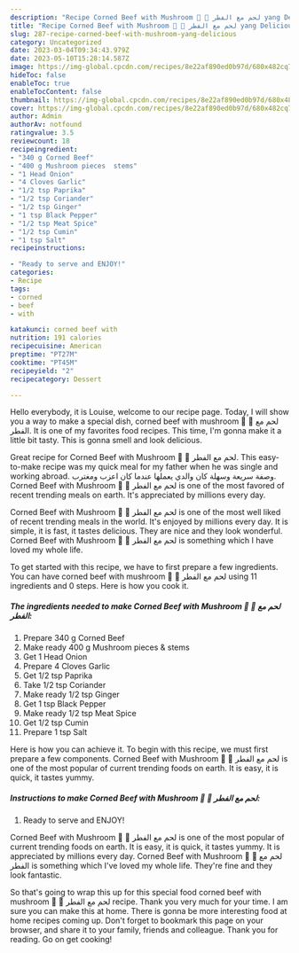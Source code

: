 ```yaml
---
description: "Recipe Corned Beef with Mushroom 🍄 🍖 لحم مع الفطر yang Delicious"
title: "Recipe Corned Beef with Mushroom 🍄 🍖 لحم مع الفطر yang Delicious"
slug: 287-recipe-corned-beef-with-mushroom-yang-delicious
category: Uncategorized
date: 2023-03-04T09:34:43.979Z
date: 2023-05-10T15:28:14.587Z
image: https://img-global.cpcdn.com/recipes/8e22af890ed0b97d/680x482cq70/corned-beef-with-mushroom-لحم-مع-الفطر-recipe-main-photo.jpg
hideToc: false
enableToc: true
enableTocContent: false
thumbnail: https://img-global.cpcdn.com/recipes/8e22af890ed0b97d/680x482cq70/corned-beef-with-mushroom-لحم-مع-الفطر-recipe-main-photo.jpg
cover: https://img-global.cpcdn.com/recipes/8e22af890ed0b97d/680x482cq70/corned-beef-with-mushroom-لحم-مع-الفطر-recipe-main-photo.jpg
author: Admin
authorAv: notfound
ratingvalue: 3.5
reviewcount: 18
recipeingredient:
- "340 g Corned Beef"
- "400 g Mushroom pieces  stems"
- "1 Head Onion"
- "4 Cloves Garlic"
- "1/2 tsp Paprika"
- "1/2 tsp Coriander"
- "1/2 tsp Ginger"
- "1 tsp Black Pepper"
- "1/2 tsp Meat Spice"
- "1/2 tsp Cumin"
- "1 tsp Salt"
recipeinstructions:

- "Ready to serve and ENJOY!"
categories:
- Recipe
tags:
- corned
- beef
- with

katakunci: corned beef with 
nutrition: 191 calories
recipecuisine: American
preptime: "PT27M"
cooktime: "PT45M"
recipeyield: "2"
recipecategory: Dessert

---
```



Hello everybody, it is Louise, welcome to our recipe page. Today, I will show you a way to make a special dish, corned beef with mushroom 🍄 🍖 لحم مع الفطر. It is one of my favorites food recipes. This time, I'm gonna make it a little bit tasty. This is gonna smell and look delicious.

Great recipe for Corned Beef with Mushroom 🍄 🍖 لحم مع الفطر. This easy-to-make recipe was my quick meal for my father when he was single and working abroad. وصفة سريعة وسهلة كان والدي يعملها عندما كان اعزب ومغترب. Corned Beef with Mushroom 🍄 🍖 لحم مع الفطر is one of the most favored of recent trending meals on earth. It&#39;s appreciated by millions every day.

Corned Beef with Mushroom 🍄 🍖 لحم مع الفطر is one of the most well liked of recent trending meals in the world. It's enjoyed by millions every day. It is simple, it is fast, it tastes delicious. They are nice and they look wonderful. Corned Beef with Mushroom 🍄 🍖 لحم مع الفطر is something which I have loved my whole life.


To get started with this recipe, we have to first prepare a few ingredients. You can have corned beef with mushroom 🍄 🍖 لحم مع الفطر using 11 ingredients and 0 steps. Here is how you cook it.

<!--inarticleads1-->

##### The ingredients needed to make Corned Beef with Mushroom 🍄 🍖 لحم مع الفطر:

1. Prepare 340 g Corned Beef
1. Make ready 400 g Mushroom pieces &amp; stems
1. Get 1 Head Onion
1. Prepare 4 Cloves Garlic
1. Get 1/2 tsp Paprika
1. Take 1/2 tsp Coriander
1. Make ready 1/2 tsp Ginger
1. Get 1 tsp Black Pepper
1. Make ready 1/2 tsp Meat Spice
1. Get 1/2 tsp Cumin
1. Prepare 1 tsp Salt


Here is how you can achieve it. To begin with this recipe, we must first prepare a few components. Corned Beef with Mushroom 🍄 🍖 لحم مع الفطر is one of the most popular of current trending foods on earth. It is easy, it is quick, it tastes yummy. 

<!--inarticleads2-->

##### Instructions to make Corned Beef with Mushroom 🍄 🍖 لحم مع الفطر:


1. Ready to serve and ENJOY!

Corned Beef with Mushroom 🍄 🍖 لحم مع الفطر is one of the most popular of current trending foods on earth. It is easy, it is quick, it tastes yummy. It is appreciated by millions every day. Corned Beef with Mushroom 🍄 🍖 لحم مع الفطر is something which I&#39;ve loved my whole life. They&#39;re fine and they look fantastic. 

So that's going to wrap this up for this special food corned beef with mushroom 🍄 🍖 لحم مع الفطر recipe. Thank you very much for your time. I am sure you can make this at home. There is gonna be more interesting food at home recipes coming up. Don't forget to bookmark this page on your browser, and share it to your family, friends and colleague. Thank you for reading. Go on get cooking!
